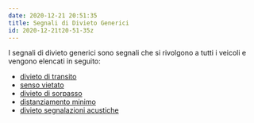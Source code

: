 ```yaml
---
date: 2020-12-21 20:51:35
title: Segnali di Divieto Generici
id: 2020-12-21t20-51-35z
---
```


I segnali di divieto generici sono segnali che si rivolgono a tutti i veicoli e
vengono elencati in seguito:

- [divieto di transito](./2020-12-21t20-54-53z.md)
- [senso vietato](./2020-12-21t21-24-28z.md)
- [divieto di sorpasso](./2020-12-21t21-28-13z.md)
- [distanziamento minimo](./2020-12-22t13-43-31z.md)
- [divieto segnalazioni acustiche](./2020-12-22t13-54-33z.md)

